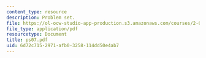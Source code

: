 ```yaml
---
content_type: resource
description: Problem set.
file: https://ol-ocw-studio-app-production.s3.amazonaws.com/courses/2-004-systems-modeling-and-control-ii-fall-2007/6d72c7152971afb03258114dd50e4ab7_ps07.pdf
file_type: application/pdf
resourcetype: Document
title: ps07.pdf
uid: 6d72c715-2971-afb0-3258-114dd50e4ab7
---
```


